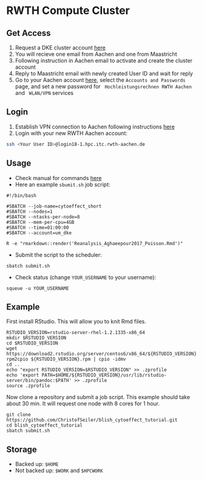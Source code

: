# RWTH Compute Cluster

## Get Access

1. Request a DKE cluster account [here](https://fse.maastrichtuniversity.nl/lo-fse/site/requests/request-dke-cluster-access/)
2. You will recieve one email from Aachen and one from Maastricht
3. Following instruction in Aachen email to activate and create the cluster account
4. Reply to Maastricht email with newly created User ID and wait for reply
5. Go to your Aachen account [here](https://www.rwth-aachen.de/selfservice), select the `Accounts and Passwords` page, and set a new password for `	Hochleistungsrechnen RWTH Aachen` and `	WLAN/VPN` services

## Login

1. Establish VPN connection to Aachen following instructions [here](https://doc.itc.rwth-aachen.de/display/VPN/VPN+%28ab+MacOS+10.7%29+AnyConnect)
2. Login with your new RWTH Aachen account: 

```bash
ssh <Your User ID>@login18-1.hpc.itc.rwth-aachen.de
```

## Usage

* Check manual for commands [here](https://doc.itc.rwth-aachen.de/display/CC/Using+the+Batch+System)
* Here an example `sbumit.sh` job script:

```{bash}
#!/bin/bash

#SBATCH --job-name=cytoeffect_short
#SBATCH --nodes=1
#SBATCH --ntasks-per-node=8
#SBATCH --mem-per-cpu=4GB
#SBATCH --time=01:00:00
#SBATCH --account=um_dke

R -e "rmarkdown::render('Reanalysis_Aghaeepour2017_Poisson.Rmd')"
```

* Submit the script to the scheduler:

```{bash}
sbatch submit.sh
```

* Check status (change `YOUR_USERNAME` to your username):

```{bash}
squeue -u YOUR_USERNAME
```

## Example

First install RStudio. This will allow you to knit Rmd files.

```{bash}
RSTUDIO_VERSION=rstudio-server-rhel-1.2.1335-x86_64
mkdir $RSTUDIO_VERSION
cd $RSTUDIO_VERSION
wget https://download2.rstudio.org/server/centos6/x86_64/${RSTUDIO_VERSION}.rpm
rpm2cpio ${RSTUDIO_VERSION}.rpm | cpio -idmv
cd ..
echo "export RSTUDIO_VERSION=$RSTUDIO_VERSION" >> .zprofile
echo 'export PATH=$HOME/${RSTUDIO_VERSION}/usr/lib/rstudio-server/bin/pandoc:$PATH' >> .zprofile
source .zprofile
```

Now clone a repository and submit a job script. This example should take about 30 min. It will request one node with 8 cores for 1 hour.

```{bash}
git clone https://github.com/ChristofSeiler/blish_cytoeffect_tutorial.git
cd blish_cytoeffect_tutorial
sbatch submit.sh
```

## Storage

* Backed up: `$HOME`
* Not backed up: `$WORK` and `$HPCWORK`
